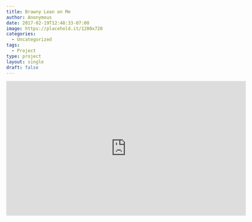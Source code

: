 ```yaml
---
title: Brawny Lean on Me
author: Anonymous
date: 2017-02-19T12:48:33-07:00
image: https://placehold.it/1280x720
categories:
  - Uncategorized
tags:
  - Project
type: project
layout: single
draft: false
---
```


<iframe src="https://player.vimeo.com/video/31982134" width="640" height="360" frameborder="0" webkitallowfullscreen mozallowfullscreen allowfullscreen></iframe>
